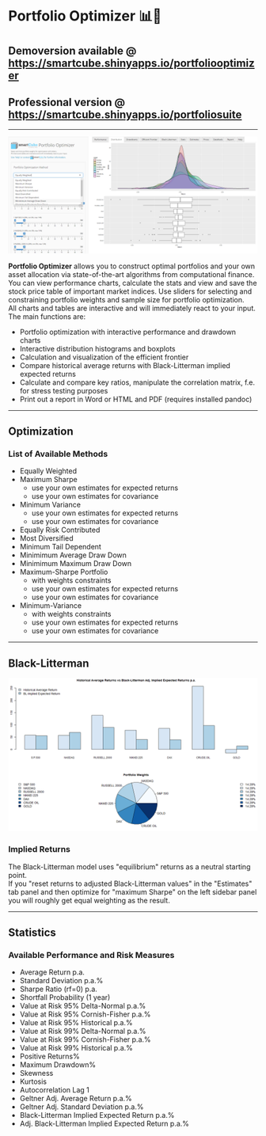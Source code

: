 # **Portfolio Optimizer** :bar_chart::unicorn:
## Demoversion available @ https://smartcube.shinyapps.io/portfoliooptimizer
## Professional version @ https://smartcube.shinyapps.io/portfoliosuite
----
<img src='figures/portfoliooptimizer.png'/>

**Portfolio Optimizer** allows you to construct optimal portfolios and your own asset allocation via state-of-the-art algorithms from computational finance.
You can view performance charts, calculate the stats and view and save the stock price table of important market indices. 
Use sliders for selecting and constraining portfolio weights and sample size for portfolio optimization.  
All charts and tables are interactive and will immediately react to your input.
The main functions are:
* Portfolio optimization with interactive performance and drawdown charts
* Interactive distribution histograms and boxplots
* Calculation and visualization of the efficient frontier
* Compare historical average returns with Black-Litterman implied expected returns
* Calculate and compare key ratios, manipulate the correlation matrix, f.e. for stress testing purposes
* Print out a report in Word or HTML and PDF (requires installed pandoc)

----
## Optimization

### List of Available Methods

* Equally Weighted
* Maximum Sharpe
    + use your own estimates for expected returns
    + use your own estimates for covariance
* Minimum Variance
    + use your own estimates for expected returns
    + use your own estimates for covariance
* Equally Risk Contributed
* Most Diversified
* Minimum Tail Dependent
* Minimimum Average Draw Down
* Minimimum Maximum Draw Down
* Maximum-Sharpe Portfolio
    + with weights constraints
    + use your own estimates for expected returns
    + use your own estimates for covariance
* Minimum-Variance
    + with weights constraints
    + use your own estimates for expected returns
    + use your own estimates for covariance

----
## Black-Litterman
<img src='figures/black-litterman.png'/>

### Implied Returns

The Black-Litterman model uses "equilibrium" returns as a neutral starting point.  
If you "reset returns to adjusted Black-Litterman values" in the "Estimates" tab panel and then optimize for "maximum Sharpe" on the left sidebar panel you will roughly get equal weighting as the result.

----
## Statistics

### Available Performance and Risk Measures

* Average Return p.a.
* Standard Deviation p.a.%
* Sharpe Ratio (rf=0) p.a.
* Shortfall Probability (1 year)
* Value at Risk 95% Delta-Normal p.a.%
* Value at Risk 95% Cornish-Fisher p.a.%
* Value at Risk 95% Historical p.a.%
* Value at Risk 99% Delta-Normal p.a.%
* Value at Risk 99% Cornish-Fisher p.a.%
* Value at Risk 99% Historical p.a.%
* Positive Returns%
* Maximum Drawdown%
* Skewness
* Kurtosis
* Autocorrelation Lag 1
* Geltner Adj. Average Return p.a.%
* Geltner Adj. Standard Deviation p.a.%
* Black-Litterman Implied Expected Return p.a.%
* Adj. Black-Litterman Implied Expected Return p.a.%
